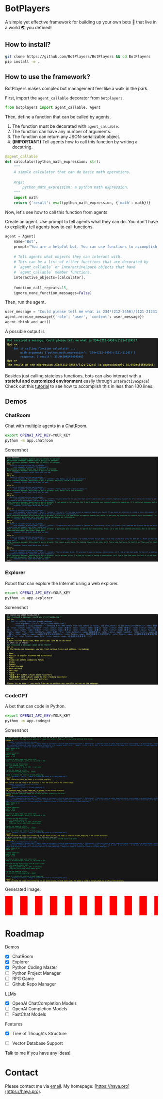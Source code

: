 # BotPlayers

A simple yet effective framework for building up your own bots 🤖 that live in a world 🌏 you defined!

## How to install?

```bash
git clone https://github.com/BotPlayers/BotPlayers && cd BotPlayers
pip install -e .
```

## How to use the framework?

BotPlayers makes complex bot management feel like a walk in the park.

First, import the `agent_callable` decorator from `botplayers`.

```python
from botplayers import agent_callable, Agent
```

Then, define a function that can be called by agents.

1. The function must be decorated with `agent_callable`.
2. The function can have any number of arguments.
3. The function can return any JSON-serializable object.
4. **(IMPORTANT)** Tell agents how to call this function by writing a docstring.

```python
@agent_callable
def calculator(python_math_expression: str):
    """
    A simple calculator that can do basic math operations.

    Args:
        python_math_expression: a python math expression.
    """
    import math
    return {'result': eval(python_math_expression, {'math': math})}
```

Now, let's see how to call this function from agents.

Create an agent. Use prompt to tell agents what they can do.
You don't have to explicitly tell agents how to call functions.

```python
agent = Agent(
    name='Bot', 
    prompt="You are a helpful bot. You can use functions to accomplish tasks.",

    # Tell agents what objects they can interact with. 
    # This can be a list of either functions that are decorated by 
    # `agent_callable` or InteractiveSpace objects that have 
    # `agent_callable` member functions.
    interactive_objects=[calculator], 

    function_call_repeats=15, 
    ignore_none_function_messages=False)
```

Then, run the agent.

```python
user_message = "Could please tell me what is 234*(212-3456)/(121-21241)?"
agent.receive_message({'role': 'user', 'content': user_message})
agent.think_and_act()
```

A possible output is

![](./media/demo_output.png)


Besides just calling stateless functions, bots can also interact with a **stateful and customized environment** easily through `InteractiveSpace`!
Check out this [tutorial](./tutorial.ipynb) to see how to accomplish this in less than 100 lines.


## Demos

### ChatRoom

Chat with multiple agents in a ChatRoom.

```bash
export OPENAI_API_KEY=YOUR_KEY
python -m app.chatroom
```

Screenshot

![](./media/chatroom_screenshot.png)

### Explorer

Robot that can explore the Internet using a web explorer.

```bash
export OPENAI_API_KEY=YOUR_KEY
python -m app.explorer
```

Screenshot

![](./media/explorer_screenshot.png)


### CodeGPT

A bot that can code in Python.

```bash
export OPENAI_API_KEY=YOUR_KEY
python -m app.codegpt
```

Screenshot

![](./media/codegpt_screenshot.png)

Generated image:

![](./media/striped_image.png)


# Roadmap

Demos

- [x] ChatRoom
- [x] Explorer
- [x] Python Coding Master
- [ ] Python Project Manager
- [ ] RPG Game
- [ ] Github Repo Manager

LLMs

- [x] OpenAI ChatCompletion Models
- [ ] OpenAI Completion Models
- [ ] FastChat Models

Features

- [x] Tree of Thoughts Structure
- [ ] Vector Database Support


Talk to me if you have any ideas!


# Contact

Please contact me via [email](mailto:yangh2007@gmail.com).
My homepage: [https://haya.pro](https://haya.pro).
